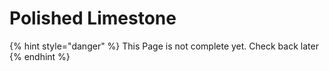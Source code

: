# Polished Limestone

{% hint style="danger" %}
This Page is not complete yet. Check back later
{% endhint %}

